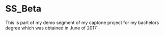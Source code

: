# SS_Beta
This is part of my demo segment of my captone project for my bachelors degree which was obtained in June of 2017
